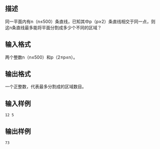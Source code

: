 ## 描述

同一平面内有n（n≤500）条直线，已知其中p（p≥2）条直线相交于同一点，则这n条直线最多能将平面分割成多少个不同的区域？

## 输入格式

两个整数n（n≤500）和p（2≤p≤n）。

## 输出格式

一个正整数，代表最多分割成的区域数目。

## 输入样例

```plaintext
12 5
```

## 输出样例

```plaintext
73
```



 



 

